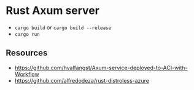 # Rust Axum server

* `cargo build` or `cargo build --release`
* `cargo run`

## Resources

* https://github.com/hvalfangst/Axum-service-deployed-to-ACI-with-Workflow
* https://github.com/alfredodeza/rust-distroless-azure